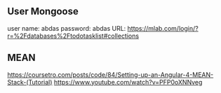 ## User Mongoose
user name: abdas
password: abdas
URL: https://mlab.com/login/?r=%2Fdatabases%2Ftodotasklist#collections

## MEAN
https://coursetro.com/posts/code/84/Setting-up-an-Angular-4-MEAN-Stack-(Tutorial)
https://www.youtube.com/watch?v=PFP0oXNNveg